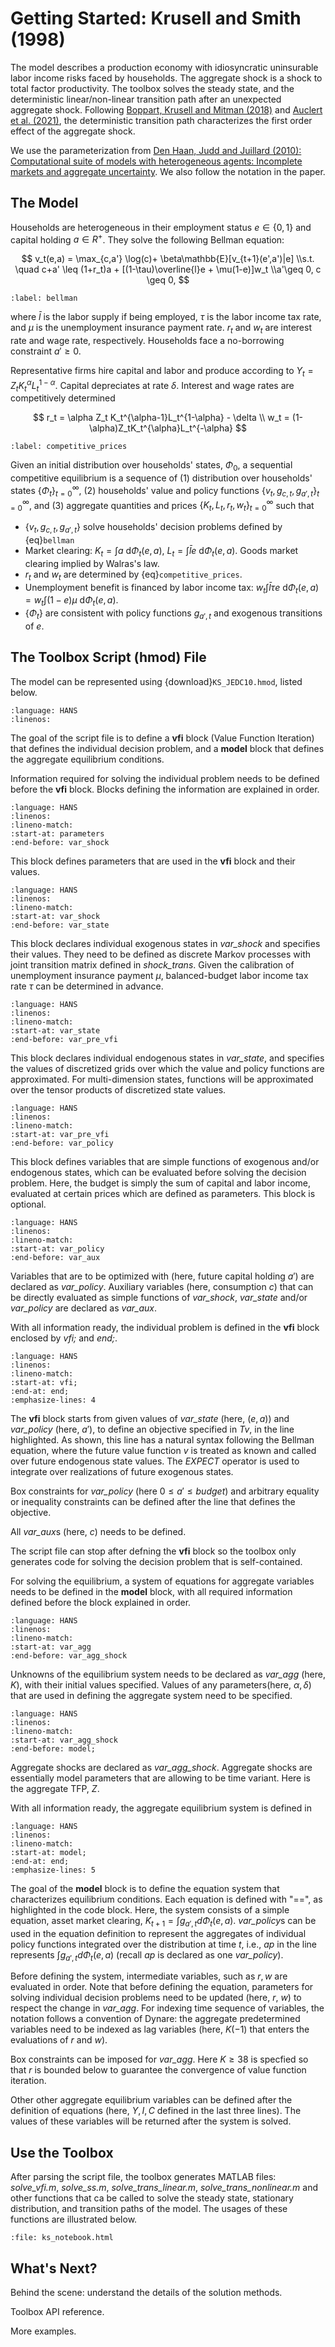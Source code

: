 # Getting Started: Krusell and Smith (1998)

The model describes a production economy with idiosyncratic uninsurable labor income risks faced by households. The aggregate shock is a shock to total factor productivity. The toolbox solves the steady state, and the deterministic linear/non-linear transition path after an unexpected aggregate shock. Following [Boppart, Krusell and Mitman (2018)](https://www.sciencedirect.com/science/article/abs/pii/S0165188918300022) and [Auclert et al. (2021)](https://onlinelibrary.wiley.com/doi/full/10.3982/ECTA17434), the deterministic transition path characterizes the first order effect of the aggregate shock.

We use the parameterization from [Den Haan, Judd and Juillard (2010): Computational suite of models with heterogeneous agents: Incomplete markets and aggregate uncertainty](https://www.sciencedirect.com/science/article/pii/S0165188909001286). We also follow the notation in the paper.

## The Model

Households are heterogeneous in their employment status $e\in\{0,1\}$ and capital holding $a \in R^+$. They solve the following Bellman equation:


$$
v_t(e,a) = \max_{c,a'} \log(c)+ \beta\mathbb{E}[v_{t+1}(e',a')|e]
\\s.t. \quad c+a' \leq  (1+r_t)a +  [(1-\tau)\overline{l}e + \mu(1-e)]w_t
\\a'\geq 0, c \geq 0,
$$
```{math}
:label: bellman
```

where $\bar{l}$ is the labor supply if being employed, $\tau$ is the labor income tax rate, and $\mu$ is the unemployment insurance payment rate. $r_t$ and $w_t$ are interest rate and wage rate, respectively.  Households face a no-borrowing constraint $a'\geq 0$.

Representative firms hire capital and labor and produce according to $Y_t = Z_t K_t^{\alpha} L_t^{1-\alpha}$. Capital depreciates at rate $\delta$. Interest and wage rates are competitively determined


$$
r_t = \alpha Z_t K_t^{\alpha-1}L_t^{1-\alpha} - \delta
\\
w_t = (1-\alpha)Z_tK_t^{\alpha}L_t^{-\alpha}
$$
```{math}
:label: competitive_prices
```

Given an initial distribution over households' states, $\Phi_0$, a sequential competitive equilibrium is a sequence of (1) distribution over households' states $\{\Phi_t\}_{t=0}^{\infty}$, (2) households' value and policy functions $\{v_t,g_{c,t},g_{a',t}\}_{t=0}^{\infty}$, and (3) aggregate quantities and prices $\{K_t, L_t, r_t, w_t\}_{t=0}^{\infty}$ such that

- $\{v_t,g_{c,t},g_{a',t}\}$ solve households' decision problems defined by {eq}`bellman`
- Market clearing: $K_t=\int a \ \mathrm{d}\Phi_t(e,a)$, $L_t=\int \bar{l} e \ \mathrm{d}\Phi_t(e,a)$. Goods market clearing implied by Walras's law.
- $r_t$ and $w_t$  are determined by {eq}`competitive_prices`.
- Unemployment benefit is financed by labor income tax: $w_t\int \bar{l} \tau e \ \mathrm{d}\Phi_t(e,a)=w_t\int (1-e)\mu \ \mathrm{d}\Phi_t(e,a)$.
- $\{\Phi_t\}$ are consistent with policy functions $g_{a',t}$ and exogenous transitions of $e$.

## The Toolbox Script (hmod) File

The model can be represented using {download}`KS_JEDC10.hmod`, listed below.

```{literalinclude} KS_JEDC10.hmod
:language: HANS
:linenos:
```

The goal of the script file is to  define a  **vfi** block (Value Function Iteration) that defines the individual decision problem, and a **model** block that defines the aggregate equilibrium conditions. 

Information required for solving the individual problem needs to be defined  before the **vfi** block. Blocks defining the information are explained in order.

```{literalinclude} KS_JEDC10.hmod
:language: HANS
:linenos:
:lineno-match:
:start-at: parameters
:end-before: var_shock
```

This block defines parameters that are used in the **vfi** block and their values.

```{literalinclude} KS_JEDC10.hmod
:language: HANS
:linenos:
:lineno-match:
:start-at: var_shock
:end-before: var_state
```

This block declares individual exogenous states in *var_shock* and specifies their values. They need to be defined as discrete Markov processes with joint transition matrix defined in *shock_trans*. Given the calibration of unemployment insurance payment $\mu$, balanced-budget labor income tax rate $\tau$ can be determined in advance.

```{literalinclude} KS_JEDC10.hmod
:language: HANS
:linenos:
:lineno-match:
:start-at: var_state
:end-before: var_pre_vfi
```

This block declares individual endogenous states in *var_state*, and specifies the values of discretized grids over which the value and policy functions are approximated. For multi-dimension states, functions will be approximated over the tensor products of discretized state values.

```{literalinclude} KS_JEDC10.hmod
:language: HANS
:linenos:
:lineno-match:
:start-at: var_pre_vfi
:end-before: var_policy
```

This block defines variables that are simple functions of exogenous and/or endogenous states, which can be evaluated before solving the decision problem. Here, the budget is simply the sum of capital and labor income, evaluated at certain prices which are defined as parameters. This block is optional.

```{literalinclude} KS_JEDC10.hmod
:language: HANS
:linenos:
:lineno-match:
:start-at: var_policy
:end-before: var_aux
```

Variables that are to be optimized with (here, future capital holding $a'$) are declared as *var_policy*. Auxiliary variables (here, consumption $c$) that can be directly evaluated as simple functions of *var_shock*, *var_state* and/or *var_policy* are declared as *var_aux*. 

With all information ready, the individual problem is defined in the **vfi** block enclosed by *vfi;* and *end;*.

```{literalinclude} KS_JEDC10.hmod
:language: HANS
:linenos:
:lineno-match:
:start-at: vfi;
:end-at: end;
:emphasize-lines: 4
```

The **vfi** block starts from given values of *var_state* (here, $(e,a)$) and *var_policy* (here, $a'$), to define an objective specified in *Tv*, in the line highlighted. As shown, this line has a natural syntax following the Bellman equation, where the future value function *v* is treated as known and called over future endogenous state values. The *EXPECT* operator is used to integrate over realizations of future exogenous states. 

Box constraints for *var_policy* (here $0 \leq a'\leq budget$) and arbitrary equality or inequality constraints can be defined after the line that defines the objective. 

All *var_aux*s (here, $c$) needs to be defined.

The script file can stop after defning the **vfi** block so the toolbox only generates code for solving the decision problem that is self-contained. 

For solving the equilibrium, a system of equations for aggregate variables needs to be defined in the **model** block, with all required information defined before the block explained in order.

```{literalinclude} KS_JEDC10.hmod
:language: HANS
:linenos:
:lineno-match:
:start-at: var_agg
:end-before: var_agg_shock
```

Unknowns of the equilibrium system needs to be declared as *var_agg* (here, $K$), with their initial values specified. Values of any parameters(here, $\alpha,\delta$) that are used in defining the aggregate system need to be specified.

```{literalinclude} KS_JEDC10.hmod
:language: HANS
:linenos:
:lineno-match:
:start-at: var_agg_shock
:end-before: model;
```

Aggregate shocks are declared as *var_agg_shock*. Aggregate shocks are essentially model parameters  that are allowing to be time variant. Here is the aggregate TFP, $Z$.

With all information ready, the aggregate equilibrium system is defined in 

```{literalinclude} KS_JEDC10.hmod
:language: HANS
:linenos:
:lineno-match:
:start-at: model;
:end-at: end;
:emphasize-lines: 5
```

The goal of the **model** block is to define the equation system that characterizes equilibrium conditions. Each equation is defined with "==", as highlighted in the code block. Here, the system consists of a simple equation, asset market clearing, $K_{t+1}=\int g_{a',t} d\Phi_t(e,a)$.  *var_policy*s can be used in the equation definition to represent the aggregates of individual policy functions integrated over the distribution at time $t$, i.e., *ap* in the line represents $\int g_{a',t} d\Phi_t(e,a)$ (recall $ap$ is declared as one *var_policy*).

Before defining the system, intermediate variables, such as $r,w$ are evaluated in order. Note that before defining the equation, parameters for solving individual decision problems need to be updated (here, $r$, $w$) to respect the change in *var_agg*. For indexing time sequence of variables, the notation follows a convention of Dynare: the aggregate predetermined variables need to be indexed as lag variables (here, $K(-1)$ that enters the evaluations of $r$ and $w$). 

Box constraints can be imposed for *var_agg*. Here $K \geq 38$ is specfied so that $r$ is bounded below to guarantee the convergence of value function iteration.

Other other aggregate equilibrium variables can be defined after the definition of equations (here, $Y,I,C$ defined in the last three lines). The values of these variables will be returned after the system is solved.

## Use the Toolbox

After parsing the script file, the toolbox generates MATLAB files: *solve_vfi.m*, *solve_ss.m*, *solve_trans_linear.m*, *solve_trans_nonlinear.m* and other functions that ca be called to solve the steady state, stationary distribution, and transition paths of the model. The usages of these functions are illustrated below.

```{raw} html
:file: ks_notebook.html
```

## What's Next?

Behind the scene: understand the details of the solution methods.

Toolbox API reference.

More examples.
